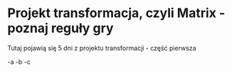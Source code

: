 # Projekt transformacja, czyli Matrix - poznaj reguły gry

Tutaj pojawią się 5 dni z projektu transformacji - część pierwsza

-a
-b
-c
